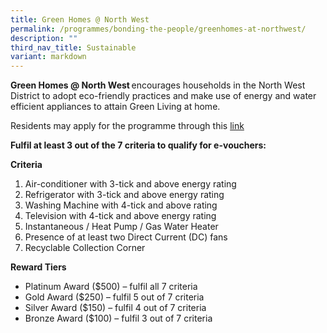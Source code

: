 ```yaml
---
title: Green Homes @ North West
permalink: /programmes/bonding-the-people/greenhomes-at-northwest/
description: ""
third_nav_title: Sustainable
variant: markdown
---
```

**Green Homes @ North West** encourages households in the North West District to adopt eco-friendly practices and make use of energy and water efficient appliances to attain Green Living at home. 

Residents may apply for the programme through this [link](https://go.gov.sg/greenhomesnw) 


**Fulfil at least 3 out of the 7 criteria to qualify for e-vouchers:**


**Criteria**

1.  Air-conditioner with 3-tick and above energy rating
2.  Refrigerator with 3-tick and above energy rating
3.  Washing Machine with 4-tick and above rating
4.  Television with 4-tick and above energy rating
5.  Instantaneous / Heat Pump / Gas Water Heater
6.  Presence of at least two Direct Current (DC) fans
7.  Recyclable Collection Corner

**Reward Tiers**

*   Platinum Award ($500) – fulfil all 7 criteria
*   Gold Award ($250) – fulfil 5 out of 7 criteria
*   Silver Award ($150) – fulfil 4 out of 7 criteria
*   Bronze Award ($100) – fulfil 3 out of 7 criteria